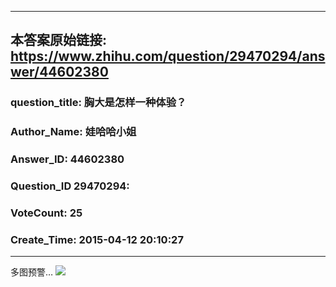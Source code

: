 ----------------------------------------
## 本答案原始链接: https://www.zhihu.com/question/29470294/answer/44602380
### question_title: 胸大是怎样一种体验？
### Author_Name: 娃哈哈小姐
### Answer_ID: 44602380
### Question_ID 29470294: 
### VoteCount: 25
### Create_Time: 2015-04-12 20:10:27
----------------------------------------
多图预警… ![](/home/shimeng/code_for_test/learn_bs4/zhihu_to_md_git/image/04e666674f40d608d0d6e999b901ec85_r.jpg)



